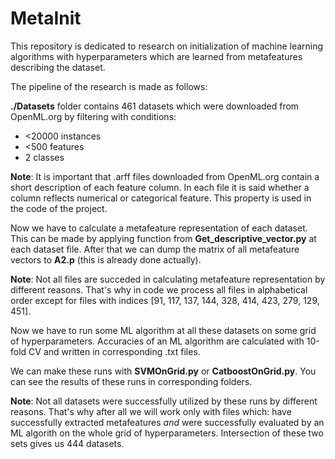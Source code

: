 # MetaInit
This repository is dedicated to research on initialization of machine learning algorithms with hyperparameters which are learned from metafeatures describing the dataset.

The pipeline of the research is made as follows:

**./Datasets** folder contains 461 datasets which were downloaded from OpenML.org by filtering with conditions:
- <20000 instances
- <500 features
- 2 classes

**Note**: It is important that .arff files downloaded from OpenML.org contain a short description of each feature column. In each file it is said whether a column reflects numerical or categorical feature. This property is used in the code of the project.

Now we have to calculate a metafeature representation of each dataset. This can be made by applying function from **Get_descriptive_vector.py** at each dataset file. After that we can dump the matrix of all metafeature vectors to **A2.p** (this is already done actually).

**Note**: Not all files are succeded in calculating metafeature representation by different reasons. That's why in code we process all files in alphabetical order except for files with indices [91, 117, 137, 144, 328, 414, 423, 279, 129, 451].  

Now we have to run some ML algorithm at all these datasets on some grid of hyperparameters. Accuracies of an ML algorithm are calculated with 10-fold CV and written in corresponding .txt files.

We can make these runs with **SVMOnGrid.py** or **CatboostOnGrid.py**. You can see the results of these runs in corresponding folders.

**Note**: Not all datasets were successfully utilized by these runs by different reasons. That's why after all we will work only with files which: have successfully extracted metafeatures *and* were successfully evaluated by an ML algorith on the whole grid of hyperparameters. Intersection of these two sets gives us 444 datasets. 
